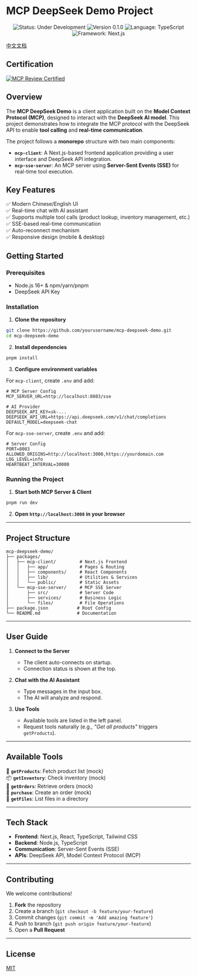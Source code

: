 # MCP DeepSeek Demo Project  

<p align="center">
  <img src="https://img.shields.io/badge/Status-Under_Development-blue" alt="Status: Under Development">
  <img src="https://img.shields.io/badge/Version-0.1.0-green" alt="Version 0.1.0">
  <img src="https://img.shields.io/badge/Language-TypeScript-blue" alt="Language: TypeScript">
  <img src="https://img.shields.io/badge/Framework-Next.js-black" alt="Framework: Next.js">
</p>

[中文文档](README_zh.md)

## Certification  
[![MCP Review Certified](https://img.shields.io/badge/MCP_Review-Certified-green)](https://mcpreview.com)  


## Overview  

The **MCP DeepSeek Demo** is a client application built on the **Model Context Protocol (MCP)**, designed to interact with the **DeepSeek AI model**. This project demonstrates how to integrate the MCP protocol with the DeepSeek API to enable **tool calling** and **real-time communication**.  

The project follows a **monorepo** structure with two main components:  

- **`mcp-client`**: A Next.js-based frontend application providing a user interface and DeepSeek API integration.  
- **`mcp-sse-server`**: An MCP server using **Server-Sent Events (SSE)** for real-time tool execution.  

## Key Features  

✅ Modern Chinese/English UI  
✅ Real-time chat with AI assistant  
✅ Supports multiple tool calls (product lookup, inventory management, etc.)  
✅ SSE-based real-time communication  
✅ Auto-reconnect mechanism  
✅ Responsive design (mobile & desktop)  

## Getting Started  

### Prerequisites  

- Node.js 16+ & npm/yarn/pnpm  
- DeepSeek API Key  

### Installation  

1. **Clone the repository**  
```bash
git clone https://github.com/yourusername/mcp-deepseek-demo.git
cd mcp-deepseek-demo
```

2. **Install dependencies**  
```bash
pnpm install
```

3. **Configure environment variables**  

For `mcp-client`, create `.env` and add:  
```env
# MCP Server Config
MCP_SERVER_URL=http://localhost:8083/sse

# AI Provider
DEEPSEEK_API_KEY=sk-...
DEEPSEEK_API_URL=https://api.deepseek.com/v1/chat/completions
DEFAULT_MODEL=deepseek-chat
```

For `mcp-sse-server`, create `.env` and add:  
```env
# Server Config
PORT=8083
ALLOWED_ORIGINS=http://localhost:3000,https://yourdomain.com
LOG_LEVEL=info
HEARTBEAT_INTERVAL=30000
```

### Running the Project  

1. **Start both MCP Server & Client**  
```bash
pnpm run dev
```

2. **Open `http://localhost:3000` in your browser**  

---

## Project Structure  

```
mcp-deepseek-demo/
├── packages/
│   ├── mcp-client/         # Next.js Frontend
│   │   ├── app/            # Pages & Routing
│   │   ├── components/     # React Components
│   │   ├── lib/            # Utilities & Services
│   │   └── public/         # Static Assets
│   └── mcp-sse-server/     # MCP SSE Server
│       ├── src/            # Server Code
│       ├── services/       # Business Logic
│       └── files/          # File Operations
├── package.json           # Root Config
└── README.md              # Documentation
```

---

## User Guide  

1. **Connect to the Server**  
   - The client auto-connects on startup.  
   - Connection status is shown at the top.  

2. **Chat with the AI Assistant**  
   - Type messages in the input box.  
   - The AI will analyze and respond.  

3. **Use Tools**  
   - Available tools are listed in the left panel.  
   - Request tools naturally (e.g., *"Get all products"* triggers `getProducts`).  

---

## Available Tools  

🔧 **`getProducts`**: Fetch product list (mock)  
📦 **`getInventory`**: Check inventory (mock)  
📝 **`getOrders`**: Retrieve orders (mock)  
🛒 **`purchase`**: Create an order (mock)  
📂 **`getFiles`**: List files in a directory  

---

## Tech Stack  

- **Frontend**: Next.js, React, TypeScript, Tailwind CSS  
- **Backend**: Node.js, TypeScript  
- **Communication**: Server-Sent Events (SSE)  
- **APIs**: DeepSeek API, Model Context Protocol (MCP)  

---

## Contributing  

We welcome contributions!  

1. **Fork** the repository  
2. Create a branch (`git checkout -b feature/your-feature`)  
3. Commit changes (`git commit -m 'Add amazing feature'`)  
4. Push to branch (`git push origin feature/your-feature`)  
5. Open a **Pull Request**  

---

## License  

[MIT](./LICENSE)  
